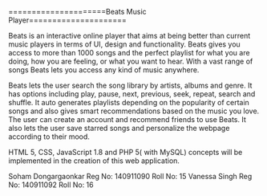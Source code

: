 =====================Beats Music Player=====================


Beats is an interactive online player that aims at being better than current music players  in terms of UI, design and functionality. Beats gives you access to more than 1000 songs and the perfect playlist for what you are doing, how you are feeling, or what you want to hear.  With a vast range of songs Beats lets you access any kind of music anywhere. 

Beats lets the user search the song library by artists, albums and genre. It has options including play, pause, next, previous, seek, repeat, search and shuffle. It auto generates playlists depending on the popularity of certain songs and also gives smart recommendations based on the music you love. The user can create an account and recommend friends to use Beats. It also lets the user save starred songs and personalize the webpage according to their mood.

HTML 5, CSS, JavaScript 1.8 and PHP 5( with MySQL) concepts will be implemented in the creation of this web application.

Soham Dongargaonkar
Reg No: 140911090
Roll No: 15
Vanessa 
Singh
Reg No: 140911092
Roll No: 16
